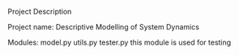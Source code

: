 Project Description

Project name: Descriptive Modelling of System Dynamics

Modules:
    model.py
    utils.py
    tester.py   this module is used for testing